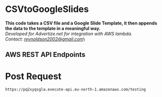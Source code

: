 # CSVtoGoogleSlides

**This code takes a CSV file and a Google Slide Template, it then appends the data to the template in a meaningful way.**\
*Developed for Advertize.net for integration with AWS lambda.*\
*Contact: reynoldson2002@gmail.com*\

## AWS REST API Endpoints
# Post Request
~~~
https://pq2xyqsgla.execute-api.eu-north-1.amazonaws.com/testing
~~~
